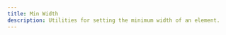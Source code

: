 ```yaml
---
title: Min Width
description: Utilities for setting the minimum width of an element.
---
```

<div>
	<table-utility prefix="min-w" property="min-width" class="mb-lg"></table-utility>
</div>
